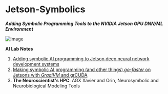# Jetson-Symbolics
**_Adding Symbolic Programming Tools to the NVIDIA Jetson GPU DNN/ML Environment_**

 ![image](https://user-images.githubusercontent.com/71346897/172037459-ceeb21c4-8f24-4882-b87f-e4eeaaa07608.png)


**AI Lab Notes**
 1. [Adding symbolic AI programming to Jetson deep neural network development systems](https://github.com/rtrelease/Jetson-Symbolics/blob/main/Adding%20symbolic%20programming%20tools%20to%20Jetson.md)
 2. [Making symbolic AI programming (and other things) *go-faster* on Jetsons with *GraalVM* and grCUDA](https://github.com/rtrelease/Jetson-Symbolics/blob/main/AI%20Lab%20Notes2a.md)
3. **The Neuroscientist's HPC**: AGX Xavier and Orin, Neurosymbolic and Neurobiological Modeling Tools
